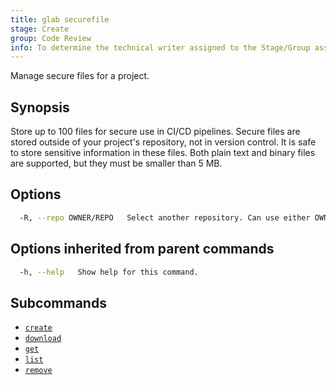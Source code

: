 ```yaml
---
title: glab securefile
stage: Create
group: Code Review
info: To determine the technical writer assigned to the Stage/Group associated with this page, see https://about.gitlab.com/handbook/product/ux/technical-writing/#assignments
---
```


<!--
This documentation is auto generated by a script.
Please do not edit this file directly. Run `make gen-docs` instead.
-->

Manage secure files for a project.

## Synopsis

Store up to 100 files for secure use in CI/CD pipelines. Secure files are
stored outside of your project's repository, not in version control.
It is safe to store sensitive information in these files. Both plain text
and binary files are supported, but they must be smaller than 5 MB.

## Options

```bash title="terminal"
  -R, --repo OWNER/REPO   Select another repository. Can use either OWNER/REPO or `GROUP/NAMESPACE/REPO` format. Also accepts full URL or Git URL.
```

## Options inherited from parent commands

```bash title="terminal"
  -h, --help   Show help for this command.
```

## Subcommands

- [`create`](/docs/securefile/create)
- [`download`](/docs/securefile/download)
- [`get`](/docs/securefile/get)
- [`list`](/docs/securefile/list)
- [`remove`](/docs/securefile/remove)
